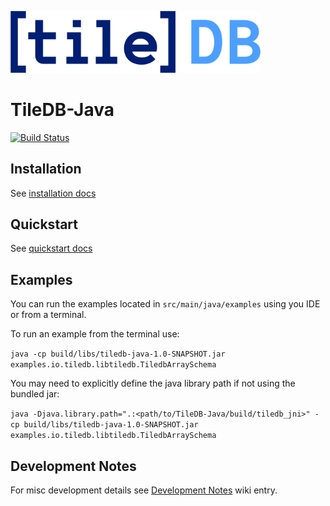 <a href="https://tiledb.com"><img src="https://github.com/TileDB-Inc/TileDB/raw/dev/doc/source/_static/tiledb-logo_color_no_margin_@4x.png" alt="TileDB logo" width="400"></a>

# TileDB-Java
[![Build Status](https://travis-ci.org/TileDB-Inc/TileDB-Java.svg?branch=master)](https://travis-ci.org/TileDB-Inc/TileDB-Java)

## Installation

See [installation docs](https://docs.tiledb.com/developer/installation)

## Quickstart

See [quickstart docs](https://docs.tiledb.com/developer/quickstart)

## Examples

You can run the examples located in `src/main/java/examples` using you IDE or from a terminal.

To run an example from the terminal use:

`java -cp build/libs/tiledb-java-1.0-SNAPSHOT.jar examples.io.tiledb.libtiledb.TiledbArraySchema`

You may need to explicitly define the java library path if not using the bundled jar:

`java -Djava.library.path=".:<path/to/TileDB-Java/build/tiledb_jni>" -cp build/libs/tiledb-java-1.0-SNAPSHOT.jar examples.io.tiledb.libtiledb.TiledbArraySchema`

## Development Notes

For misc development details see [Development Notes](https://github.com/TileDB-Inc/TileDB-Java/wiki/Developer-Notes) wiki entry.
